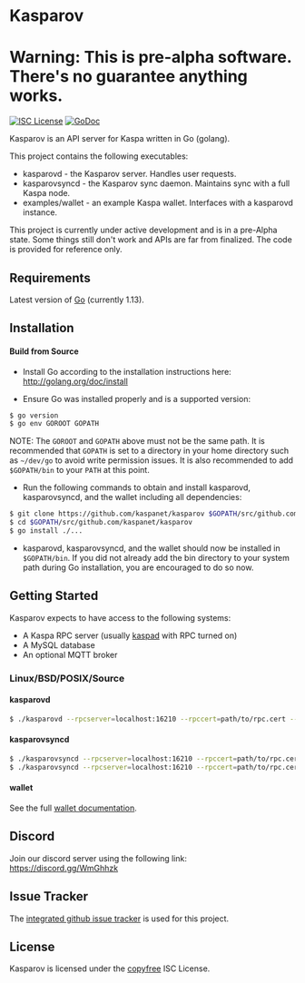 
Kasparov
====
Warning: This is pre-alpha software. There's no guarantee anything works.
====

[![ISC License](http://img.shields.io/badge/license-ISC-blue.svg)](http://copyfree.org)
[![GoDoc](https://img.shields.io/badge/godoc-reference-blue.svg)](http://godoc.org/github.com/kaspanet/kasparov)

Kasparov is an API server for Kaspa written in Go (golang).

This project contains the following executables:
- kasparovd - the Kasparov server. Handles user requests.
- kasparovsyncd - the Kasparov sync daemon. Maintains sync with a full Kaspa node.
- examples/wallet - an example Kaspa wallet. Interfaces with a kasparovd instance. 

This project is currently under active development and is in a pre-Alpha state. 
Some things still don't work and APIs are far from finalized. The code is provided for reference only.

## Requirements

Latest version of [Go](http://golang.org) (currently 1.13).

## Installation

#### Build from Source

- Install Go according to the installation instructions here:
  http://golang.org/doc/install

- Ensure Go was installed properly and is a supported version:

```bash
$ go version
$ go env GOROOT GOPATH
```

NOTE: The `GOROOT` and `GOPATH` above must not be the same path. It is
recommended that `GOPATH` is set to a directory in your home directory such as
`~/dev/go` to avoid write permission issues. It is also recommended to add
`$GOPATH/bin` to your `PATH` at this point.

- Run the following commands to obtain and install kasparovd, kasparovsyncd, and the wallet including all dependencies:

```bash
$ git clone https://github.com/kaspanet/kasparov $GOPATH/src/github.com/kaspanet/kasparov
$ cd $GOPATH/src/github.com/kaspanet/kasparov
$ go install ./...
```

- kasparovd, kasparovsyncd, and the wallet should now be installed in `$GOPATH/bin`. If you did
  not already add the bin directory to your system path during Go installation,
  you are encouraged to do so now.


## Getting Started

Kasparov expects to have access to the following systems:
- A Kaspa RPC server (usually [kaspad](https://github.com/kaspanet/kaspad) with RPC turned on)
- A MySQL database
- An optional MQTT broker

### Linux/BSD/POSIX/Source

#### kasparovd

```bash
$ ./kasparovd --rpcserver=localhost:16210 --rpccert=path/to/rpc.cert --rpcuser=user --rpcpass=pass --dbuser=user --dbpass=pass --dbaddress=localhost:3306 --dbname=kasparov --testnet
```

#### kasparovsyncd

```bash
$ ./kasparovsyncd --rpcserver=localhost:16210 --rpccert=path/to/rpc.cert --rpcuser=user --rpcpass=pass --dbuser=user --dbpass=pass --dbaddress=localhost:3306 --dbname=kasparov --migrate --testnet
$ ./kasparovsyncd --rpcserver=localhost:16210 --rpccert=path/to/rpc.cert --rpcuser=user --rpcpass=pass --dbuser=user --dbpass=pass --dbaddress=localhost:3306 --dbname=kasparov --mqttaddress=localhost:1883 --mqttuser=user --mqttpass=pass --testnet
```

#### wallet

See the full [wallet documentation](https://docs.kas.pa/kaspa/try-kaspa/cli-wallet).

## Discord
Join our discord server using the following link: https://discord.gg/WmGhhzk

## Issue Tracker

The [integrated github issue tracker](https://github.com/kaspanet/kasparov/issues)
is used for this project.

## License

Kasparov is licensed under the [copyfree](http://copyfree.org) ISC License.

